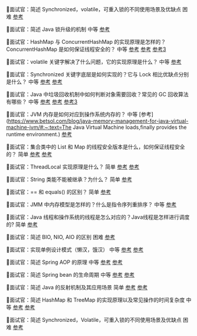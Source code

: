 📝面试官：简述 Synchronized，volatile，可重入锁的不同使用场景及优缺点 困难 [参考](https://www.geeksforgeeks.org/difference-between-atomic-volatile-and-synchronized-in-java/)

📝面试官：简述 Java 锁升级的机制 中等 [参考](https://tech.meituan.com/2018/11/15/java-lock.html)

📝面试官：HashMap 与 ConcurrentHashMap 的实现原理是怎样的？ConcurrentHashMap 是如何保证线程安全的？ 中等 [参考](https://juejin.cn/post/6844903813892014087) [参考](https://www.baeldung.com/java-concurrent-map) [参考3](https://www.geeksforgeeks.org/concurrenthashmap-in-java/)

📝面试官：volatile 关键字解决了什么问题，它的实现原理是什么？ 中等 [参考](https://www.baeldung.com/java-volatile)

📝面试官：Synchronized 关键字底层是如何实现的？它与 Lock 相比优缺点分别是什么？ 中等 [参考](https://www.infoworld.com/article/2078602/jw-archives--how-the-java-virtual-machine-performs-thread-synchronization.html) [参考](https://elsef.com/2019/11/24/关于synchronized关键字/)

📝面试官：Java 中垃圾回收机制中如何判断对象需要回收？常见的 GC 回收算法有哪些？ 中等 [参考](https://www.freecodecamp.org/news/garbage-collection-in-java-what-is-gc-and-how-it-works-in-the-jvm/) [参考](https://www.oracle.com/webfolder/technetwork/tutorials/obe/java/gc01/index.html) [参考3](https://mp.weixin.qq.com/s/aA1eDYIUHuIfigTw2ffouw)

📝面试官：JVM 内存是如何对应到操作系统内存的？ 中等 [参考](https://www.betsol.com/blog/java-memory-management-for-java-virtual-machine-jvm/#:~:text=The Java Virtual Machine loads,finally provides the runtime environment.) [参考](https://docs.oracle.com/cd/E13150_01/jrockit_jvm/jrockit/geninfo/diagnos/garbage_collect.html)

📝面试官：集合类中的 List 和 Map 的线程安全版本是什么，如何保证线程安全的？ 简单 [参考](https://www.baeldung.com/java-synchronized-collections) [参考](https://codexiaomai.github.io/posts/89530ef9)

📝面试官：ThreadLocal 实现原理是什么？ 简单 [参考](https://www.baeldung.com/java-threadlocal) [参考](https://github.com/weitingyuk/Java-Basic-Notes/blob/main/2021-05-06/ThreadLocal.md)

📝面试官：String 类能不能被继承？为什么？ 简单 [参考](https://softwareengineering.stackexchange.com/questions/97437/what-would-truly-happen-if-java-lang-string-werent-final)

📝面试官：== 和 equals() 的区别？ 简单 [参考](https://stackoverflow.com/a/7520464/4879270)

📝面试官：JMM 中内存模型是怎样的？什么是指令序列重排序？ 中等 [参考](https://zhuanlan.zhihu.com/p/29881777)

📝面试官：Java 线程和操作系统的线程是怎么对应的？Java线程是怎样进行调度的? 简单 [参考](https://stackoverflow.com/a/1888358/4879270)

📝面试官：简述 BIO, NIO, AIO 的区别 困难 [参考](https://www.programmersought.com/article/10551850908/)

📝面试官：实现单例设计模式（懒汉，饿汉） 中等 [参考](https://dzone.com/articles/singleton-in-java) [参考](https://www.runoob.com/design-pattern/singleton-pattern.html)

📝面试官：简述 Spring AOP 的原理 中等 [参考](https://www.baeldung.com/spring-aop) [参考](https://qiankunli.github.io/2015/12/28/spring_aop.html)

📝面试官：简述 Spring bean 的生命周期 中等 [参考](https://howtodoinjava.com/spring-core/spring-bean-life-cycle/) [参考](https://juejin.cn/post/6844904142750613511)

📝面试官：简述 Java 的反射机制及其应用场景 简单 [参考](https://zhuanlan.zhihu.com/p/86293659) [参考](https://www.baeldung.com/java-reflection)

📝面试官：简述 HashMap 和 TreeMap 的实现原理以及常见操作的时间复杂度 中等 [参考](https://www.javatpoint.com/difference-between-hashmap-and-treemap) [参考](https://cn.narentranzed.org/799457-difference-between-hashmap-linkedhashmap-and-VLYPQW)

📝面试官：简述 Synchronized，Volatile，可重入锁的不同使用场景及优缺点 困难 [参考](https://www.geeksforgeeks.org/difference-between-atomic-volatile-and-synchronized-in-java/)